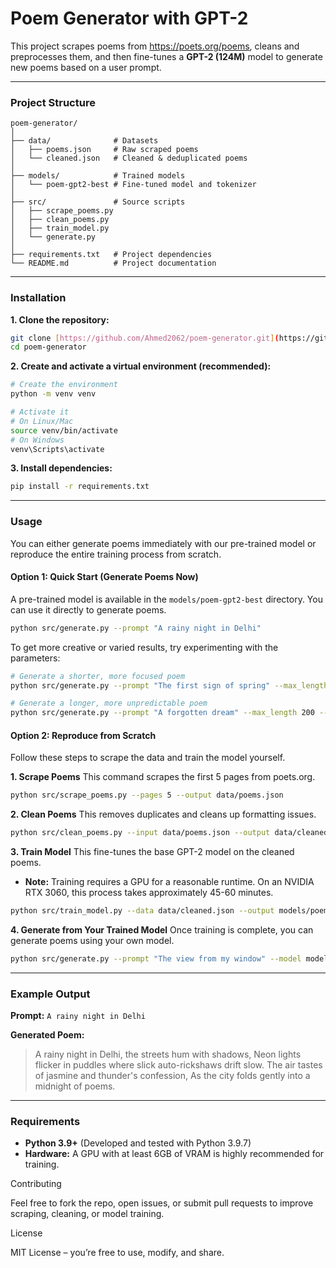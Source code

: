 # Poem Generator with GPT-2

This project scrapes poems from https://poets.org/poems, cleans and preprocesses them, and then fine-tunes a **GPT-2 (124M)** model to generate new poems based on a user prompt.

---

### Project Structure
```
poem-generator/
│
├── data/              # Datasets
│   ├── poems.json     # Raw scraped poems
│   └── cleaned.json   # Cleaned & deduplicated poems
│
├── models/            # Trained models
│   └── poem-gpt2-best # Fine-tuned model and tokenizer
│
├── src/               # Source scripts
│   ├── scrape_poems.py
│   ├── clean_poems.py
│   ├── train_model.py
│   └── generate.py
│
├── requirements.txt   # Project dependencies
└── README.md          # Project documentation
```

---

### Installation

**1. Clone the repository:**
```bash
git clone [https://github.com/Ahmed2062/poem-generator.git](https://github.com/Ahmed2062/poem-generator.git)
cd poem-generator
```

**2. Create and activate a virtual environment (recommended):**
```bash
# Create the environment
python -m venv venv

# Activate it
# On Linux/Mac
source venv/bin/activate
# On Windows
venv\Scripts\activate
```

**3. Install dependencies:**
```bash
pip install -r requirements.txt
```

---

### Usage

You can either generate poems immediately with our pre-trained model or reproduce the entire training process from scratch.

#### Option 1: Quick Start (Generate Poems Now)

A pre-trained model is available in the `models/poem-gpt2-best` directory. You can use it directly to generate poems.

```bash
python src/generate.py --prompt "A rainy night in Delhi"
```

To get more creative or varied results, try experimenting with the parameters:

```bash
# Generate a shorter, more focused poem
python src/generate.py --prompt "The first sign of spring" --max_length 75 --temperature 0.8

# Generate a longer, more unpredictable poem
python src/generate.py --prompt "A forgotten dream" --max_length 200 --temperature 1.2
```

#### Option 2: Reproduce from Scratch

Follow these steps to scrape the data and train the model yourself.

**1. Scrape Poems**
This command scrapes the first 5 pages from poets.org.
```bash
python src/scrape_poems.py --pages 5 --output data/poems.json
```

**2. Clean Poems**
This removes duplicates and cleans up formatting issues.
```bash
python src/clean_poems.py --input data/poems.json --output data/cleaned.json
```

**3. Train Model**
This fine-tunes the base GPT-2 model on the cleaned poems.
* **Note:** Training requires a GPU for a reasonable runtime. On an NVIDIA RTX 3060, this process takes approximately 45-60 minutes.
```bash
python src/train_model.py --data data/cleaned.json --output models/poem-gpt2-best --epochs 3 --batch_size 8
```

**4. Generate from Your Trained Model**
Once training is complete, you can generate poems using your own model.
```bash
python src/generate.py --prompt "The view from my window" --model models/poem-gpt2-best
```
---

### Example Output

**Prompt:** `A rainy night in Delhi`

**Generated Poem:**
> A rainy night in Delhi, the streets hum with shadows,
> Neon lights flicker in puddles where slick auto-rickshaws drift slow.
> The air tastes of jasmine and thunder's confession,
> As the city folds gently into a midnight of poems.

---

### Requirements

* **Python 3.9+** (Developed and tested with Python 3.9.7)
* **Hardware:** A GPU with at least 6GB of VRAM is highly recommended for training.

Contributing

Feel free to fork the repo, open issues, or submit pull requests to improve scraping, cleaning, or model training.

License

MIT License – you’re free to use, modify, and share.
